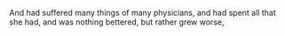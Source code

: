 And had suffered many things of many physicians, and had spent all that she had, and was nothing bettered, but rather grew worse,
